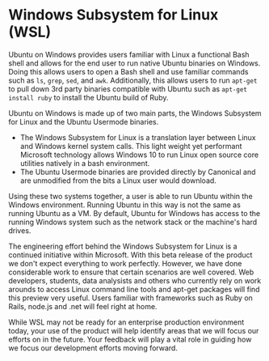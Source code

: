 # Windows Subsystem for Linux (WSL)

Ubuntu on Windows provides users familiar with Linux a functional Bash shell and allows for the end user to run native Ubuntu binaries on Windows.   Doing this allows users to open a Bash shell and use familiar commands such as `ls`, `grep`, `sed`, and `awk`.  Additionally, this allows users to run `apt-get` to pull down 3rd party binaries compatible with Ubuntu such as `apt-get install ruby` to install the Ubuntu build of Ruby.

Ubuntu on Windows is made up of two main parts, the Windows Subsystem for Linux and the Ubuntu Usermode binaries.

* The Windows Subsystem for Linux is a translation layer between Linux and Windows kernel system calls. This light weight yet performant Microsoft technology allows Windows 10 to run Linux open source core utilities natively in a bash environment.
* The Ubuntu Usermode binaries are provided directly by Canonical and are unmodified from the bits a Linux user would download.

Using these two systems together, a user is able to run Ubuntu within the Windows environment.  Running Ubuntu in this way is not the same as running Ubuntu as a VM.  By default, Ubuntu for Windows has access to the running Windows system such as the network stack or the machine's hard drives.

The engineering effort behind the Windows Subsystem for Linux is a continued initiative within Microsoft. With this beta release of the product we don't expect everything to work perfectly. However, we have done considerable work to ensure that certain scenarios are well covered. Web developers, students, data analysists and others who currently rely on work arounds to access Linux command line tools and apt-get packages will find this preview very useful. Users familiar with frameworks such as Ruby on Rails, node.js and .net will feel right at home. 

While WSL may not be ready for an enterprise production environment today, your use of the product will help identify areas that we will focus our efforts on in the future. Your feedback will play a vital role in guiding how we focus our development efforts moving forward.